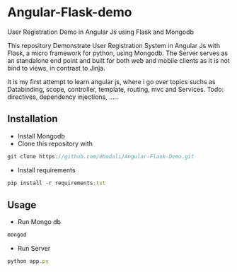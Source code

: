 # Angular-Flask-demo
User Registration Demo in Angular Js using Flask and Mongodb

This repository Demonstrate User Registration System in Angular Js with Flask, a micro framework for python, using Mongodb.
The Server serves as an standalone end point and built for both web and mobile clients as it is not bind to views, in contrast to Jinja. 

It is my first attempt to learn angular js, where i go over topics suchs as Databinding, scope, controller, template, routing, mvc and Services.
Todo: directives, dependency injections, .....

## Installation


* Install Mongodb 
* Clone this repository with 
```js
git clone https://github.com/ebadali/Angular-Flask-Demo.git
```
* Install requirements
```js
pip install -r requirements.txt
```

## Usage

* Run Mongo db
```js
mongod
```
* Run Server
```js
python app.py
```
